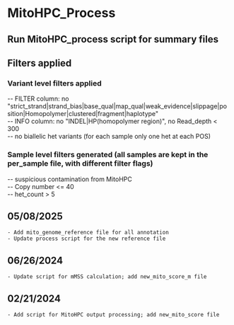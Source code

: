 # MitoHPC_Process

## Run MitoHPC_process script for summary files

## Filters applied
### Variant level filters applied  
 -- FILTER column: no "strict_strand|strand_bias|base_qual|map_qual|weak_evidence|slippage|position|Homopolymer|clustered|fragment|haplotype"  
 -- INFO column: no "INDEL|HP(homopolymer region)", no Read_depth < 300  
 -- no biallelic het variants (for each sample only one het at each POS)  

### Sample level filters generated (all samples are kept in the per_sample file, with different filter flags)  
 -- suspicious contamination from MitoHPC  
 -- Copy number <= 40  
 -- het_count > 5  

## 05/08/2025
    - Add mito_genome_reference file for all annotation
    - Update process script for the new reference file

## 06/26/2024
    - Update script for mMSS calculation; add new_mito_score_m file

## 02/21/2024
    - Add script for MitoHPC output processing; add new_mito_score file
